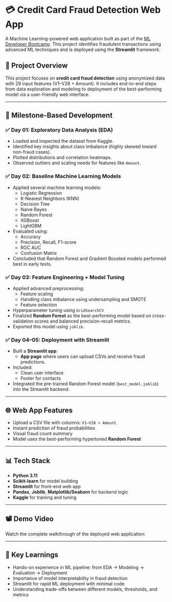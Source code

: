 # 💳 Credit Card Fraud Detection Web App

A Machine Learning-powered web application built as part of the [ML Developer Bootcamp](https://www.notion.so/ML-Developer-Bootcamp-Milestone-1-1f7e0fadd2c880758320e27970a80716). This project identifies fraudulent transactions using advanced ML techniques and is deployed using the **Streamlit** framework.

## 🚀 Project Overview

This project focuses on **credit card fraud detection** using anonymized data with 29 input features (V1–V28 + Amount). It includes end-to-end steps from data exploration and modeling to deployment of the best-performing model via a user-friendly web interface.

---

## 📆 Milestone-Based Development

### ✅ Day 01: Exploratory Data Analysis (EDA)
- Loaded and inspected the dataset from Kaggle.
- Identified key insights about class imbalance (highly skewed toward non-fraud cases).
- Plotted distributions and correlation heatmaps.
- Observed outliers and scaling needs for features like `Amount`.

### ✅ Day 02: Baseline Machine Learning Models
- Applied several machine learning models:
  - Logistic Regression
  - K-Nearest Neighbors (KNN)
  - Decision Tree
  - Naive Bayes
  - Random Forest
  - XGBoost
  - LightGBM
- Evaluated using:
  - Accuracy
  - Precision, Recall, F1-score
  - ROC AUC
  - Confusion Matrix
- Concluded that Random Forest and Gradient Boosted models performed best in early tests.

### ✅ Day 03: Feature Engineering + Model Tuning
- Applied advanced preprocessing:
  - Feature scaling
  - Handling class imbalance using undersampling and SMOTE
  - Feature selection
- Hyperparameter tuning using `GridSearchCV`
- Finalized **Random Forest** as the best-performing model based on cross-validation scores and balanced precision-recall metrics.
- Exported this model using `joblib`.

### ✅ Day 04–05: Deployment with Streamlit
- Built a **Streamlit app**:
  - **App page** where users can upload CSVs and receive fraud predictions.
- Included:
  - Clean user interface
  - Footer for contacts 
- Integrated the pre-trained Random Forest model (`best_model.joblib`) into the Streamlit backend.

---

## 🌐 Web App Features

- Upload a CSV file with columns: `V1–V28 + Amount`
- Instant prediction of fraud probabilities
- Visual fraud count summary
- Model uses the best-performing hypertuned **Random Forest**

---

## 📊 Tech Stack

- **Python 3.11**
- **Scikit-learn** for model building
- **Streamlit** for front-end web app
- **Pandas**, **Joblib**, **Matplotlib/Seaborn** for backend logic
- **Kaggle** for training and tuning

---

## 📽 Demo Video

Watch the complete walkthrough of the deployed web application:

---

## 🧠 Key Learnings

- Hands-on experience in ML pipeline: from EDA → Modeling → Evaluation → Deployment
- Importance of model interpretability in fraud detection
- Streamlit for rapid ML deployment with minimal code
- Understanding trade-offs between different models, thresholds, and metrics
